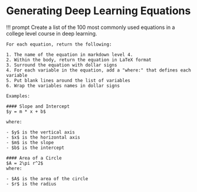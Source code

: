 # Generating Deep Learning Equations

!!! prompt
    Create a list of the 100 most commonly used
    equations in a college level course in deep learning.

    For each equation, return the following:

    1. The name of the equation in markdown level 4.
    2. Within the body, return the equation in LaTeX format
    3. Surround the equation with dollar signs
    4. For each variable in the equation, add a "where:" that defines each variable
    5. Put blank lines around the list of variables
    6. Wrap the variables names in dollar signs

    Examples:

    #### Slope and Intercept
    $y = m * x + b$

    where:

    - $y$ is the vertical axis
    - $x$ is the horizontal axis
    - $m$ is the slope
    - $b$ is the intercept

    #### Area of a Circle
    $A = 2\pi r^2$
    where:

    - $A$ is the area of the circle
    - $r$ is the radius